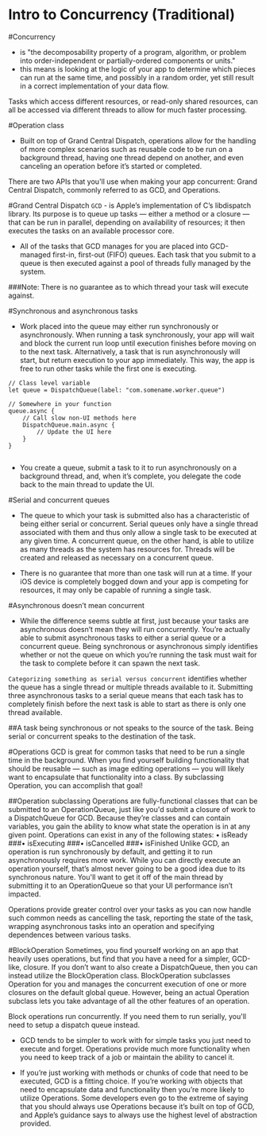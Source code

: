 #  Intro to Concurrency (Traditional)

#Concurrency
 - is "the decomposability property of a program, algorithm, or problem into order-independent or partially-ordered components or units."
- this means is looking at the logic of your app to determine which pieces can run at the same time, and possibly in a random order, yet still result in a correct implementation of your data flow.

Tasks which access different resources, or read-only shared resources, can all be accessed via different threads to allow for much faster processing.

#Operation class 
- Built on top of Grand Central Dispatch, operations allow for the handling of more complex scenarios such as reusable code to be run on a background thread, having one thread depend on another, and even canceling an operation before it’s started or completed.

There are two APIs that you'll use when making your app concurrent: Grand Central Dispatch, commonly referred to as GCD, and Operations. 

#Grand Central Dispatch
`GCD` - is Apple’s implementation of C’s libdispatch library. Its purpose is to queue up tasks — either a method or a closure — that can be run in parallel, depending on availability of resources; it then executes the tasks on an available processor core.

- All of the tasks that GCD manages for you are placed into GCD-managed first-in, first-out (FIFO) queues. Each task that you submit to a queue is then executed against a pool of threads fully managed by the system.

###Note: There is no guarantee as to which thread your task will execute against.

#Synchronous and asynchronous tasks
- Work placed into the queue may either run synchronously or asynchronously. When running a task synchronously, your app will wait and block the current run loop until execution finishes before moving on to the next task. Alternatively, a task that is run asynchronously will start, but return execution to your app immediately. This way, the app is free to run other tasks while the first one is executing.

````
// Class level variable
let queue = DispatchQueue(label: "com.somename.worker.queue")

// Somewhere in your function
queue.async {
    // Call slow non-UI methods here
    DispatchQueue.main.async {
        // Update the UI here
    }
}


````

- You create a queue, submit a task to it to run asynchronously on a background thread, and, when it’s complete, you delegate the code back to the main thread to update the UI.

#Serial and concurrent queues

- The queue to which your task is submitted also has a characteristic of being either serial or concurrent. Serial queues only have a single thread associated with them and thus only allow a single task to be executed at any given time. A concurrent queue, on the other hand, is able to utilize as many threads as the system has resources for. Threads will be created and released as necessary on a concurrent queue.

-  There is no guarantee that more than one task will run at a time. If your iOS device is completely bogged down and your app is competing for resources, it may only be capable of running a single task.

#Asynchronous doesn’t mean concurrent
- While the difference seems subtle at first, just because your tasks are asynchronous doesn’t mean they will run concurrently. You’re actually able to submit asynchronous tasks to either a serial queue or a concurrent queue. Being synchronous or asynchronous simply identifies whether or not the queue on which you’re running the task must wait for the task to complete before it can spawn the next task.

`Categorizing something as serial versus concurrent` identifies whether the queue has a single thread or multiple threads available to it. Submitting three asynchronous tasks to a serial queue means that each task has to completely finish before the next task is able to start as there is only one thread available.

##A task being synchronous or not speaks to the source of the task. Being serial or concurrent speaks to the destination of the task.

#Operations
GCD is great for common tasks that need to be run a single time in the background. When you find yourself building functionality that should be reusable — such as image editing operations — you will likely want to encapsulate that functionality into a class. By subclassing Operation, you can accomplish that goal!

##Operation subclassing
Operations are fully-functional classes that can be submitted to an OperationQueue, just like you'd submit a closure of work to a DispatchQueue for GCD. Because they’re classes and can contain variables, you gain the ability to know what state the operation is in at any given point.
Operations can exist in any of the following states: • isReady
###• isExecuting
###• isCancelled
###• isFinished
Unlike GCD, an operation is run synchronously by default, and getting it to run asynchronously requires more work. While you can directly execute an operation yourself, that’s almost never going to be a good idea due to its synchronous nature. You'll want to get it off of the main thread by submitting it to an OperationQueue so that your UI performance isn’t impacted.

Operations provide greater control over your tasks as you can now handle such common needs as cancelling the task, reporting the state of the task, wrapping asynchronous tasks into an operation and specifying dependences between various tasks.

#BlockOperation
Sometimes, you find yourself working on an app that heavily uses operations, but find that you have a need for a simpler, GCD-like, closure. If you don’t want to also create a DispatchQueue, then you can instead utilize the BlockOperation class.
BlockOperation subclasses Operation for you and manages the concurrent execution of one or more closures on the default global queue. However, being an actual Operation subclass lets you take advantage of all the other features of an operation.

Block operations run concurrently. If you need them to run serially, you'll need to setup a dispatch queue instead.

- GCD tends to be simpler to work with for simple tasks you just need to execute and forget. Operations provide much more functionality when you need to keep track of a job or maintain the ability to cancel it.

- If you’re just working with methods or chunks of code that need to be executed, GCD is a fitting choice. If you’re working with objects that need to encapsulate data and functionality then you’re more likely to utilize Operations. Some developers even go to the extreme of saying that you should always use Operations because it’s built on top of GCD, and Apple’s guidance says to always use the highest level of abstraction provided.
